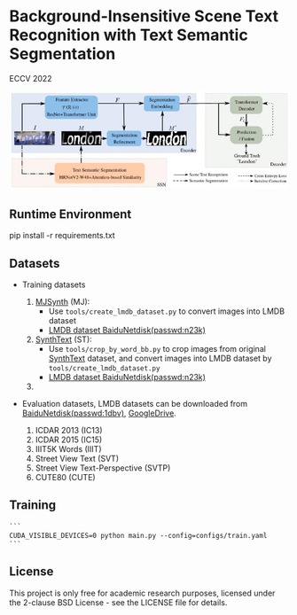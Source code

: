 

# Background-Insensitive Scene Text Recognition with Text Semantic Segmentation

ECCV 2022

![22](./fig/22.jpg)

## Runtime Environment

pip install -r requirements.txt

## Datasets

- Training datasets

    1. [MJSynth](http://www.robots.ox.ac.uk/~vgg/data/text/) (MJ): 
        - Use `tools/create_lmdb_dataset.py` to convert images into LMDB dataset
        - [LMDB dataset BaiduNetdisk(passwd:n23k)](https://pan.baidu.com/s/1mgnTiyoR8f6Cm655rFI4HQ)
    2. [SynthText](http://www.robots.ox.ac.uk/~vgg/data/scenetext/) (ST):
        - Use `tools/crop_by_word_bb.py` to crop images from original [SynthText](http://www.robots.ox.ac.uk/~vgg/data/scenetext/) dataset, and convert images into LMDB dataset by `tools/create_lmdb_dataset.py`
        - [LMDB dataset BaiduNetdisk(passwd:n23k)](https://pan.baidu.com/s/1mgnTiyoR8f6Cm655rFI4HQ)
    3. 

- Evaluation datasets, LMDB datasets can be downloaded from [BaiduNetdisk(passwd:1dbv)](https://pan.baidu.com/s/1RUg3Akwp7n8kZYJ55rU5LQ), [GoogleDrive](https://drive.google.com/file/d/1dTI0ipu14Q1uuK4s4z32DqbqF3dJPdkk/view?usp=sharing).
    1. ICDAR 2013 (IC13)
    2. ICDAR 2015 (IC15)
    3. IIIT5K Words (IIIT)
    4. Street View Text (SVT)
    5. Street View Text-Perspective (SVTP)
    6. CUTE80 (CUTE)


## Training

    ```
    CUDA_VISIBLE_DEVICES=0 python main.py --config=configs/train.yaml
    ```


 ## License

This project is only free for academic research purposes, licensed under the 2-clause BSD License - see the LICENSE file for details.

